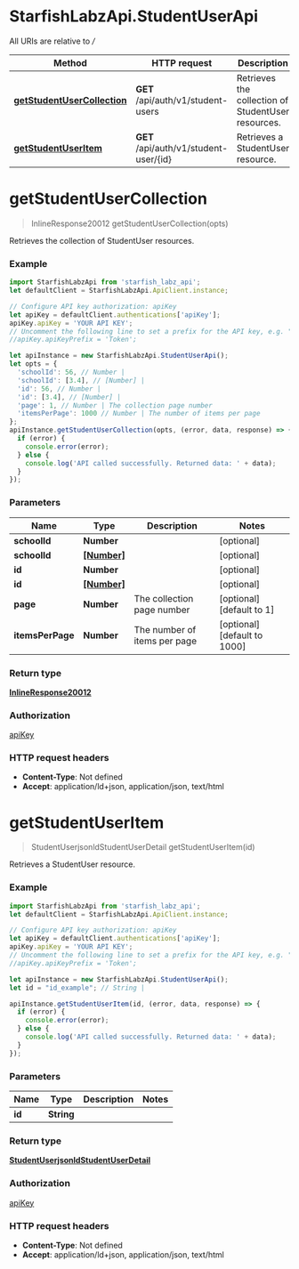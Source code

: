 # StarfishLabzApi.StudentUserApi

All URIs are relative to */*

Method | HTTP request | Description
------------- | ------------- | -------------
[**getStudentUserCollection**](StudentUserApi.md#getStudentUserCollection) | **GET** /api/auth/v1/student-users | Retrieves the collection of StudentUser resources.
[**getStudentUserItem**](StudentUserApi.md#getStudentUserItem) | **GET** /api/auth/v1/student-user/{id} | Retrieves a StudentUser resource.

<a name="getStudentUserCollection"></a>
# **getStudentUserCollection**
> InlineResponse20012 getStudentUserCollection(opts)

Retrieves the collection of StudentUser resources.

### Example
```javascript
import StarfishLabzApi from 'starfish_labz_api';
let defaultClient = StarfishLabzApi.ApiClient.instance;

// Configure API key authorization: apiKey
let apiKey = defaultClient.authentications['apiKey'];
apiKey.apiKey = 'YOUR API KEY';
// Uncomment the following line to set a prefix for the API key, e.g. "Token" (defaults to null)
//apiKey.apiKeyPrefix = 'Token';

let apiInstance = new StarfishLabzApi.StudentUserApi();
let opts = { 
  'schoolId': 56, // Number | 
  'schoolId': [3.4], // [Number] | 
  'id': 56, // Number | 
  'id': [3.4], // [Number] | 
  'page': 1, // Number | The collection page number
  'itemsPerPage': 1000 // Number | The number of items per page
};
apiInstance.getStudentUserCollection(opts, (error, data, response) => {
  if (error) {
    console.error(error);
  } else {
    console.log('API called successfully. Returned data: ' + data);
  }
});
```

### Parameters

Name | Type | Description  | Notes
------------- | ------------- | ------------- | -------------
 **schoolId** | **Number**|  | [optional] 
 **schoolId** | [**[Number]**](Number.md)|  | [optional] 
 **id** | **Number**|  | [optional] 
 **id** | [**[Number]**](Number.md)|  | [optional] 
 **page** | **Number**| The collection page number | [optional] [default to 1]
 **itemsPerPage** | **Number**| The number of items per page | [optional] [default to 1000]

### Return type

[**InlineResponse20012**](InlineResponse20012.md)

### Authorization

[apiKey](../README.md#apiKey)

### HTTP request headers

 - **Content-Type**: Not defined
 - **Accept**: application/ld+json, application/json, text/html

<a name="getStudentUserItem"></a>
# **getStudentUserItem**
> StudentUserjsonldStudentUserDetail getStudentUserItem(id)

Retrieves a StudentUser resource.

### Example
```javascript
import StarfishLabzApi from 'starfish_labz_api';
let defaultClient = StarfishLabzApi.ApiClient.instance;

// Configure API key authorization: apiKey
let apiKey = defaultClient.authentications['apiKey'];
apiKey.apiKey = 'YOUR API KEY';
// Uncomment the following line to set a prefix for the API key, e.g. "Token" (defaults to null)
//apiKey.apiKeyPrefix = 'Token';

let apiInstance = new StarfishLabzApi.StudentUserApi();
let id = "id_example"; // String | 

apiInstance.getStudentUserItem(id, (error, data, response) => {
  if (error) {
    console.error(error);
  } else {
    console.log('API called successfully. Returned data: ' + data);
  }
});
```

### Parameters

Name | Type | Description  | Notes
------------- | ------------- | ------------- | -------------
 **id** | **String**|  | 

### Return type

[**StudentUserjsonldStudentUserDetail**](StudentUserjsonldStudentUserDetail.md)

### Authorization

[apiKey](../README.md#apiKey)

### HTTP request headers

 - **Content-Type**: Not defined
 - **Accept**: application/ld+json, application/json, text/html

